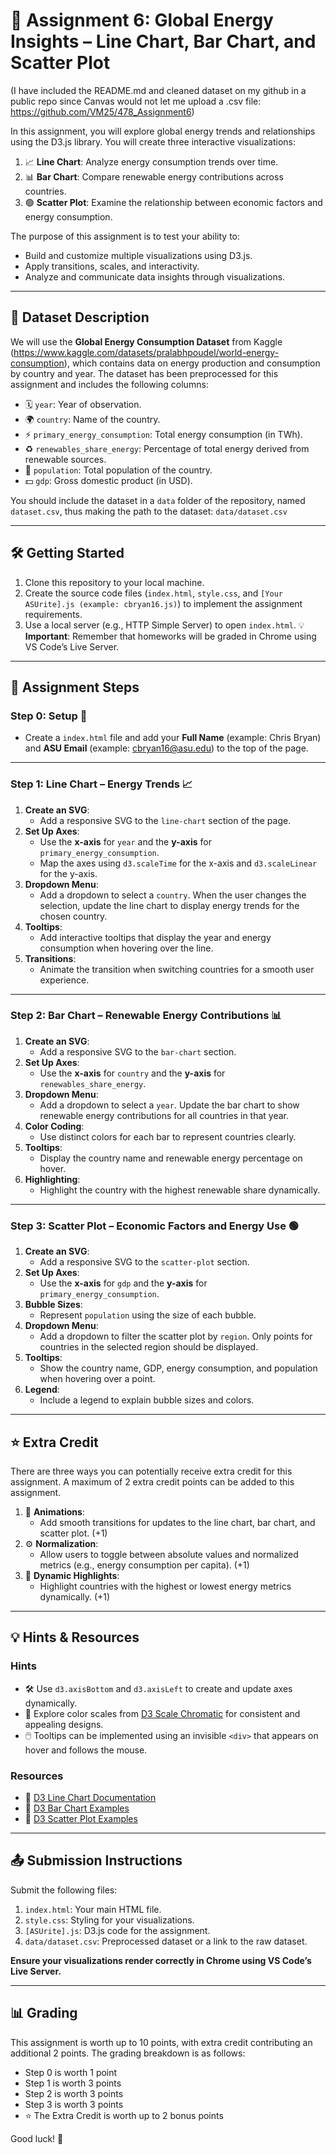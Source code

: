 # 🚀 Assignment 6: Global Energy Insights – Line Chart, Bar Chart, and Scatter Plot

(I have included the README.md and cleaned dataset on my github in a public repo since Canvas would not let me upload a .csv file: https://github.com/VM25/478_Assignment6)

In this assignment, you will explore global energy trends and relationships using the D3.js library. You will create three interactive visualizations:
1. 📈 **Line Chart**: Analyze energy consumption trends over time.
2. 📊 **Bar Chart**: Compare renewable energy contributions across countries.
3. 🟢 **Scatter Plot**: Examine the relationship between economic factors and energy consumption.

The purpose of this assignment is to test your ability to:
- Build and customize multiple visualizations using D3.js.
- Apply transitions, scales, and interactivity.
- Analyze and communicate data insights through visualizations.

---

## 📂 Dataset Description

We will use the **Global Energy Consumption Dataset** from Kaggle (https://www.kaggle.com/datasets/pralabhpoudel/world-energy-consumption), which contains data on energy production and consumption by country and year. The dataset has been preprocessed for this assignment and includes the following columns:
- 🗓️ `year`: Year of observation.
- 🌍 `country`: Name of the country.
- ⚡ `primary_energy_consumption`: Total energy consumption (in TWh).
- ♻️ `renewables_share_energy`: Percentage of total energy derived from renewable sources.
- 👥 `population`: Total population of the country.
- 💵 `gdp`: Gross domestic product (in USD).

You should include the dataset in a `data` folder of the repository, named `dataset.csv`, thus making the path to the dataset: `data/dataset.csv`

---

## 🛠️ Getting Started

1. Clone this repository to your local machine.
2. Create the source code files (`index.html`, `style.css`, and `[Your ASUrite].js (example: cbryan16.js)`) to implement the assignment requirements.
3. Use a local server (e.g., HTTP Simple Server) to open `index.html`.
💡 **Important**: Remember that homeworks will be graded in Chrome using VS Code’s Live Server.

---

## 📝 Assignment Steps

### Step 0: Setup 🧰
- Create a `index.html` file and add your **Full Name** (example: Chris Bryan) and **ASU Email** (example: cbryan16@asu.edu) to the top of the page.

---

### Step 1: Line Chart – Energy Trends 📈
1. **Create an SVG**:
   - Add a responsive SVG to the `line-chart` section of the page.
2. **Set Up Axes**:
   - Use the **x-axis** for `year` and the **y-axis** for `primary_energy_consumption`.
   - Map the axes using `d3.scaleTime` for the x-axis and `d3.scaleLinear` for the y-axis.
3. **Dropdown Menu**:
   - Add a dropdown to select a `country`. When the user changes the selection, update the line chart to display energy trends for the chosen country.
4. **Tooltips**:
   - Add interactive tooltips that display the year and energy consumption when hovering over the line.
5. **Transitions**:
   - Animate the transition when switching countries for a smooth user experience.

---

### Step 2: Bar Chart – Renewable Energy Contributions 📊
1. **Create an SVG**:
   - Add a responsive SVG to the `bar-chart` section.
2. **Set Up Axes**:
   - Use the **x-axis** for `country` and the **y-axis** for `renewables_share_energy`.
3. **Dropdown Menu**:
   - Add a dropdown to select a `year`. Update the bar chart to show renewable energy contributions for all countries in that year.
4. **Color Coding**:
   - Use distinct colors for each bar to represent countries clearly.
5. **Tooltips**:
   - Display the country name and renewable energy percentage on hover.
6. **Highlighting**:
   - Highlight the country with the highest renewable share dynamically.

---

### Step 3: Scatter Plot – Economic Factors and Energy Use 🟢
1. **Create an SVG**:
   - Add a responsive SVG to the `scatter-plot` section.
2. **Set Up Axes**:
   - Use the **x-axis** for `gdp` and the **y-axis** for `primary_energy_consumption`.
3. **Bubble Sizes**:
   - Represent `population` using the size of each bubble.
4. **Dropdown Menu**:
   - Add a dropdown to filter the scatter plot by `region`. Only points for countries in the selected region should be displayed.
5. **Tooltips**:
   - Show the country name, GDP, energy consumption, and population when hovering over a point.
6. **Legend**:
   - Include a legend to explain bubble sizes and colors.

---

## ⭐ Extra Credit

There are three ways you can potentially receive extra credit for this assignment. A maximum of 2 extra credit points can be added to this assignment.

1. 🌟 **Animations**:
   - Add smooth transitions for updates to the line chart, bar chart, and scatter plot. (+1)
2. ⚙️ **Normalization**:
   - Allow users to toggle between absolute values and normalized metrics (e.g., energy consumption per capita). (+1)
3. 🌟 **Dynamic Highlights**:
   - Highlight countries with the highest or lowest energy metrics dynamically. (+1)

---

## 💡 Hints & Resources

### Hints
- 🛠️ Use `d3.axisBottom` and `d3.axisLeft` to create and update axes dynamically.
- 🎨 Explore color scales from [D3 Scale Chromatic](https://github.com/d3/d3-scale-chromatic) for consistent and appealing designs.
- 🖱️ Tooltips can be implemented using an invisible `<div>` that appears on hover and follows the mouse.

### Resources
- 📘 [D3 Line Chart Documentation](https://observablehq.com/@d3/line-chart)
- 📘 [D3 Bar Chart Examples](https://observablehq.com/@d3/bar-chart)
- 📘 [D3 Scatter Plot Examples](https://observablehq.com/@d3/scatterplot)

---

## 📤 Submission Instructions

Submit the following files:
1. `index.html`: Your main HTML file.
2. `style.css`: Styling for your visualizations.
3. `[ASUrite].js`: D3.js code for the assignment.
4. `data/dataset.csv`: Preprocessed dataset or a link to the raw dataset.

**Ensure your visualizations render correctly in Chrome using VS Code’s Live Server.**

---

## 📊 Grading

This assignment is worth up to 10 points, with extra credit contributing an additional 2 points. The grading breakdown is as follows:

- Step 0 is worth 1 point
- Step 1 is worth 3 points
- Step 2 is worth 3 points
- Step 3 is worth 3 points
- ⭐ The Extra Credit is worth up to 2 bonus points

Good luck! 🎉